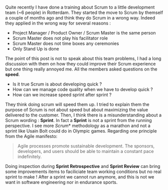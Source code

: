 <!-- 
.. title: Scrum thoughts & Applications
.. slug: scrum_thoughts
.. date: 2016-09-01 00:00:00 UTC
.. tags: scrum, agile, scrum practices
.. link: 
.. description: Various thoughts about Scrum and application
.. type: text
-->


Quite recently I have done a training about Scrum to a little development team (~6 people) in Rotterdam. They started the move to Scrum by themself a couple of months ago and think they do Scrum in a wrong way. Indeed they applied in the wrong way for several reasons :
 * Project Manager / Product Owner / Scrum Master is the same person
 * Scrum Master does not play his facilitator role
 * Scrum Master does not time boxes any ceremonies
 * Only Stand Up is done

The point of this post is not to speak about this team problems, I had a long discussion with them on how they could improve their Scrum experience but one thing really annoyed me.
All the members asked questions on the **speed**.
 * Is it true Scrum is about developing quick ?
 * How can we manage code quality when we have to develop quick ?
 * How can we increase speed sprint after sprint ?

They think doing scrum will speed them up. I tried to explain them the purpose of Scrum is not about speed but about maximizing the value delivered to the customer. Then, I think there is a misunderstanding about a Scrum wording : **Sprint**. In fact a **Sprint** is not a sprint from the running perspective. I see more *Scrum** methodology as a marathon and not a sprint like Usain Bolt could do in Olympic games. Regarding one principle from the Agile manifesto:

> Agile processes promote sustainable development.
  The sponsors, developers, and users should be able
  to maintain a constant pace indefinitely.

Doing inspection during **Sprint Retrospective** and **Sprint Review** can bring some improvements items to faciliciate team working conditions but no real sprint to make ! After a sprint we cannot run anymore, and this is not we want in software engineering nor in endurance sports.